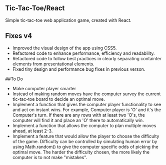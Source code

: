 ## Tic-Tac-Toe/React

Simple tic-tac-toe web application game, created with React.


## Fixes v4
- Improved the visual design of the app using CSS5.
- Refactored code to enhance performance, efficiency and readability.
- Refactored code to follow best practices in clearly separating containter elements from presentational elements.
- Fixed tiny design and performance bug fixes in previous verson.


##To Do

- Make computer player smarter
- Instead of making random moves have the computer survey the current tic-tac-toe board to decide an optimal move.
- Implement a function that gives the computer player functionality to see and act on instant wins. For example, Computer player is 'O' and it's the Computer's turn. If there are any rows with at least two 'O's, the computer will find it and place an 'O' there to automatically win.
- Implement a function that allows the computer to plan multiple moves ahead, at least 2-3.
- Implement a feature that would allow the player to choose the difficulty of the game. Difficulty can be controlled by simulating human error by using Math.random() to give the computer specific odds of picking the optimal move. The harder the difficulty chosen, the more likely the computer is to not make "mistakes".
